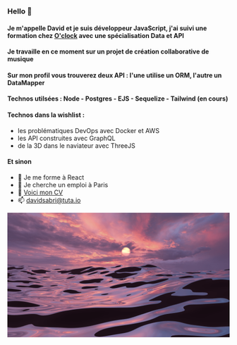 ### Hello 👋

#### Je m'appelle David et je suis développeur JavaScript, j'ai suivi une formation chez [O'clock](https://oclock.io/formations/developpeur-web-fullstack-javascript) avec une spécialisation Data et API

#### Je travaille en ce moment sur un projet de création collaborative de musique

#### Sur mon profil vous trouverez deux API : l'une utilise un ORM, l'autre un DataMapper

#### Technos utilsées : Node - Postgres - EJS - Sequelize - Tailwind (en cours)

#### Technos dans la wishlist :
- les problématiques DevOps avec Docker et AWS
- les API construites avec GraphQL
- de la 3D dans le naviateur avec ThreeJS

#### Et sinon 
- 🌱 Je me forme à React 
- 👯 Je cherche un emploi à Paris
- 💬 [Voici mon CV](https://www.linkedin.com/in/davidsabri/)
- 📫 davidsabri@tuta.io


![Cover](https://github.com/DavSab/DavSab/blob/eab717128d35ed9157fdebdf013561247aa8d116/img/bg.png)

